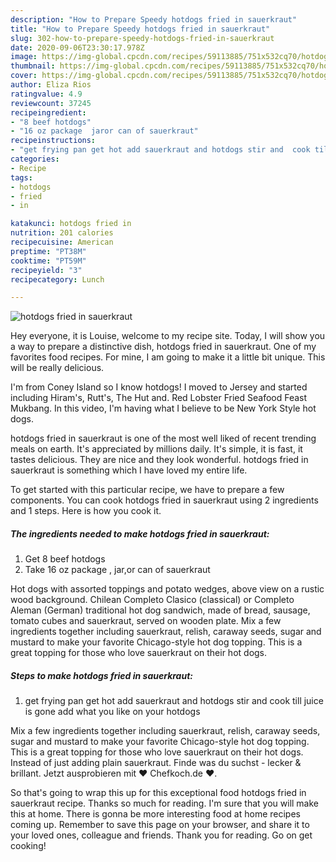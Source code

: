 ```yaml
---
description: "How to Prepare Speedy hotdogs fried in sauerkraut"
title: "How to Prepare Speedy hotdogs fried in sauerkraut"
slug: 302-how-to-prepare-speedy-hotdogs-fried-in-sauerkraut
date: 2020-09-06T23:30:17.978Z
image: https://img-global.cpcdn.com/recipes/59113885/751x532cq70/hotdogs-fried-in-sauerkraut-recipe-main-photo.jpg
thumbnail: https://img-global.cpcdn.com/recipes/59113885/751x532cq70/hotdogs-fried-in-sauerkraut-recipe-main-photo.jpg
cover: https://img-global.cpcdn.com/recipes/59113885/751x532cq70/hotdogs-fried-in-sauerkraut-recipe-main-photo.jpg
author: Eliza Rios
ratingvalue: 4.9
reviewcount: 37245
recipeingredient:
- "8 beef hotdogs"
- "16 oz package  jaror can of sauerkraut"
recipeinstructions:
- "get frying pan get hot add sauerkraut and hotdogs stir and  cook till juice is gone add what you like on your hotdogs"
categories:
- Recipe
tags:
- hotdogs
- fried
- in

katakunci: hotdogs fried in 
nutrition: 201 calories
recipecuisine: American
preptime: "PT38M"
cooktime: "PT59M"
recipeyield: "3"
recipecategory: Lunch

---
```



![hotdogs fried in sauerkraut](https://img-global.cpcdn.com/recipes/59113885/751x532cq70/hotdogs-fried-in-sauerkraut-recipe-main-photo.jpg)

Hey everyone, it is Louise, welcome to my recipe site. Today, I will show you a way to prepare a distinctive dish, hotdogs fried in sauerkraut. One of my favorites food recipes. For mine, I am going to make it a little bit unique. This will be really delicious.

I&#39;m from Coney Island so I know hotdogs! I moved to Jersey and started including Hiram&#39;s, Rutt&#39;s, The Hut and. Red Lobster Fried Seafood Feast Mukbang. In this video, I&#39;m having what I believe to be New York Style hot dogs.

hotdogs fried in sauerkraut is one of the most well liked of recent trending meals on earth. It's appreciated by millions daily. It's simple, it is fast, it tastes delicious. They are nice and they look wonderful. hotdogs fried in sauerkraut is something which I have loved my entire life.


To get started with this particular recipe, we have to prepare a few components. You can cook hotdogs fried in sauerkraut using 2 ingredients and 1 steps. Here is how you cook it.

<!--inarticleads1-->

##### The ingredients needed to make hotdogs fried in sauerkraut:

1. Get 8 beef hotdogs
1. Take 16 oz package , jar,or can of sauerkraut


Hot dogs with assorted toppings and potato wedges, above view on a rustic wood background. Chilean Completo Clasico (classical) or Completo Aleman (German) traditional hot dog sandwich, made of bread, sausage, tomato cubes and sauerkraut, served on wooden plate. Mix a few ingredients together including sauerkraut, relish, caraway seeds, sugar and mustard to make your favorite Chicago-style hot dog topping. This is a great topping for those who love sauerkraut on their hot dogs. 

<!--inarticleads2-->

##### Steps to make hotdogs fried in sauerkraut:

1. get frying pan get hot add sauerkraut and hotdogs stir and  cook till juice is gone add what you like on your hotdogs


Mix a few ingredients together including sauerkraut, relish, caraway seeds, sugar and mustard to make your favorite Chicago-style hot dog topping. This is a great topping for those who love sauerkraut on their hot dogs. Instead of just adding plain sauerkraut. Finde was du suchst - lecker &amp; brillant. Jetzt ausprobieren mit ♥ Chefkoch.de ♥. 

So that's going to wrap this up for this exceptional food hotdogs fried in sauerkraut recipe. Thanks so much for reading. I'm sure that you will make this at home. There is gonna be more interesting food at home recipes coming up. Remember to save this page on your browser, and share it to your loved ones, colleague and friends. Thank you for reading. Go on get cooking!
